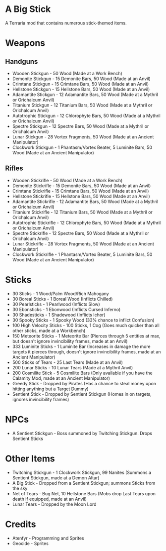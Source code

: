 # A Big Stick
A Terraria mod that contains numerous stick-themed items.

# Weapons
## Handguns
- Wooden Stickgun - 50 Wood (Made at a Work Bench)
- Demonite Stickgun - 15 Demonite Bars, 50 Wood (Made at an Anvil)
- Crimtane Stickgun - 15 Crimtane Bars, 50 Wood (Made at an Anvil)
- Hellstone Stickgun - 15 Hellstone Bars, 50 Wood (Made at an Anvil)
- Adamantite Stickgun - 12 Adamantite Bars, 50 Wood (Made at a Mythril or Orichalcum Anvil)
- Titanium Stickgun - 12 Titanium Bars, 50 Wood (Made at a Mythril or Orichalcum Anvil)
- Autotrophic Stickgun - 12 Chlorophyte Bars, 50 Wood (Made at a Mythril or Orichalcum Anvil)
- Spectre Stickgun - 12 Spectre Bars, 50 Wood (Made at a Mythril or Orichalcum Anvil)
- Lunar Stickgun - 28 Vortex Fragments, 50 Wood (Made at an Ancient Manipulator)
- Clockwork Stickgun - 1 Phantasm/Vortex Beater, 5 Luminite Bars, 50 Wood (Made at an Ancient Manipulator)
## Rifles
- Wooden Stickrifle - 50 Wood (Made at a Work Bench)
- Demonite Stickrifle - 15 Demonite Bars, 50 Wood (Made at an Anvil)
- Crimtane Stickrifle - 15 Crimtane Bars, 50 Wood (Made at an Anvil)
- Hellstone Stickrifle - 15 Hellstone Bars, 50 Wood (Made at an Anvil)
- Adamantite Stickrifle - 12 Adamantite Bars, 50 Wood (Made at a Mythril or Orichalcum Anvil)
- Titanium Stickrifle - 12 Titanium Bars, 50 Wood (Made at a Mythril or Orichalcum Anvil)
- Autotrophic Stickrifle - 12 Chlorophyte Bars, 50 Wood (Made at a Mythril or Orichalcum Anvil)
- Spectre Stickrifle - 12 Spectre Bars, 50 Wood (Made at a Mythril or Orichalcum Anvil)
- Lunar Stickrifle - 28 Vortex Fragments, 50 Wood (Made at an Ancient Manipulator)
- Clockwork Stickrifle - 1 Phantasm/Vortex Beater, 5 Luminite Bars, 50 Wood (Made at an Ancient Manipulator)
# Sticks
- 30 Sticks - 1 Wood/Palm Wood/Rich Mahogany
- 30 Boreal Sticks - 1 Boreal Wood (Inflicts Chilled)
- 30 Pearlsticks - 1 Pearlwood (Inflicts Slow)
- 30 Ebonsticks - 1 Ebonwood (Inflicts Cursed Inferno)
- 30 Shadesticks - 1 Shadewood (Inflicts Ichor)
- 30 Spooky Sticks - 1 Spooky Wood (33% chance to inflict Confusion)
- 100 High Velocity Sticks - 100 Sticks, 1 Cog (Goes much quicker than all other sticks, made at a Workbench)
- 150 Meteorite Sticks - 1 Meteorite Bar (Pierces through 5 entities at max, but doesn't ignore invincibility frames, made at an Anvil)
- 333 Luminite Sticks - 1 Luminite Bar (Increases in damage the more targets it pierces through, doesn't ignore invincibility frames, made at an Ancient Manipulator)
- 500 Sticks of Tears - 25 Last Tears (Made at an Anvil)
- 200 Lunar Sticks - 10 Lunar Tears (Made at a Mythril Anvil)
- 200 Cosmilite Stick - 5 Cosmilite Bars (Only available if you have the Calamity Mod, made at an Ancient Manipulator)
- Greedy Stick - Dropped by Pirates (Has a chance to steal money upon hitting anything but a Target Dummy)
- Sentient Stick - Dropped by Sentient Stickgun (Homes in on targets, ignores invincibility frames)
# NPCs
- A Sentient Stickgun - Boss summoned by Twitching Stickgun. Drops Sentient Sticks
# Other Items
- Twitching Stickgun - 1 Clockwork Stickgun, 99 Nanites (Summons a Sentient Stickgun, made at a Demon Altar)
- A Big Stick - Dropped from a Sentient Stickgun; summons Sticks from the sky
- Net of Tears - Bug Net, 10 Hellstone Bars (Mobs drop Last Tears upon death if equipped, made at an Anvil)
- Lunar Tears - Dropped by the Moon Lord
# Credits
- Atenfyr - Programming and Sprites
- Geocide - Sprites